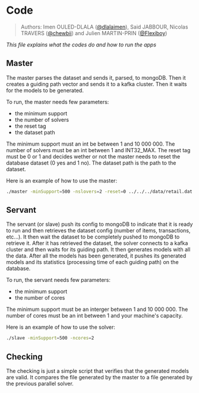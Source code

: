# Code

> Authors: Imen OULED-DLALA ([@dlalaimen](https://github.com/dlalaimen)), Said JABBOUR, Nicolas TRAVERS ([@chewbii](https://github.com/chewbii)) and Julien MARTIN-PRIN ([@Flexiboy](https://github.com/Flexiboy))

*This file explains what the codes do and how to run the apps*

## Master

The master parses the dataset and sends it, parsed, to mongoDB. Then it creates a guiding path vector and sends it to a kafka cluster. Then it waits for the models to be generated.

To run, the master needs few parameters:
* the minimum support
* the number of solvers
* the reset tag
* the dataset path

The minimum support must an int be between 1 and 10 000 000. The number of solvers must be an int between 1 and INT32_MAX. The reset tag must be 0 or 1 and decides wether or not the master needs to reset the database dataset (0 yes and 1 no). The dataset path is the path to the dataset.

Here is an example of how to use the master:

```bash
./master -minSupport=500 -nslovers=2 -reset=0 ../../../data/retail.dat
```

## Servant

The servant (or slave) push its config to mongoDB to indicate that it is ready to run and then retrieves the dataset config (number of items, transactions, etc...). It then wait the dataset to be completely pushed to mongoDB to retrieve it. After it has retrieved the dataset, the solver connects to a kafka cluster and then waits for its guiding path. It then generates models with all the data. After all the models has been generated, it pushes its generated models and its statistics (processing time of each guiding path) on the database.

To run, the servant needs few parameters:
* the minimum support
* the number of cores

The minimum support must be an interger between 1 and 10 000 000. The number of cores must be an int between 1 and your machine's capacity.

Here is an example of how to use the solver:
```bash
./slave -minSupport=500 -ncores=2
```

## Checking

The checking is just a simple script that verifies that the generated models are valid. It compares the file generated by the master to a file generated by the previous parallel solver.